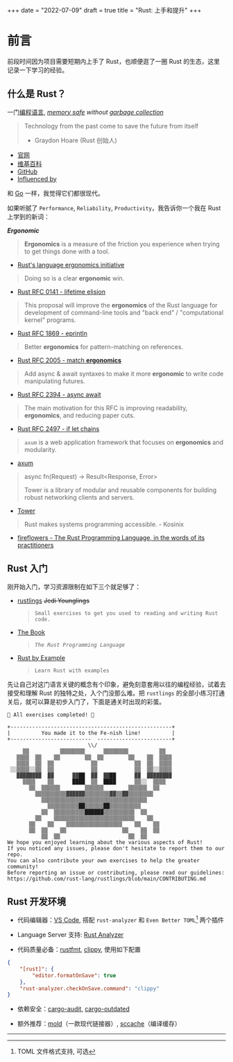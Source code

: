 +++
date = "2022-07-09"
draft = true
title = "Rust: 上手和提升"
+++

# 前言

前段时间因为项目需要短期内上手了 Rust，也顺便逛了一圈 Rust 的生态，这里记录一下学习的经验。

## 什么是 Rust？

一门[编程语言](https://en.wikipedia.org/wiki/Programming_language), *[memory safe](https://en.wikipedia.org/wiki/Memory_safety) without [garbage collection](https://en.wikipedia.org/wiki/Garbage_collection_(computer_science))*

> Technology from the past come to save the future from itself
> - Graydon Hoare (Rust 创始人)

* [官网](https://www.rust-lang.org)
* [维基百科](https://en.wikipedia.org/wiki/Rust_(programming_language))
* [GitHub](https://github.com/rust-lang/rust)
* [Influenced by](https://doc.rust-lang.org/stable/reference/influences.html)

和 [Go](https://en.wikipedia.org/wiki/Go_(programming_language)) 一样，我觉得它们都很现代。

如果听腻了 `Performance`, `Reliability`, `Productivity`，我告诉你一个我在 Rust 上学到的新词：

***Ergonomic***

> **Ergonomics** is a measure of the friction you experience when trying to get things done with a tool.
- [Rust's language ergonomics initiative](https://blog.rust-lang.org/2017/03/02/lang-ergonomics.html)

> Doing so is a clear **ergonomic** win.
- [Rust RFC 0141 - lifetime elision](https://rust-lang.github.io/rfcs/0141-lifetime-elision.html)

> This proposal will improve the **ergonomics** of the Rust language for development of command-line tools and "back end" / "computational kernel" programs.
- [Rust RFC 1869 - eprintln](https://rust-lang.github.io/rfcs/1869-eprintln.html)

> Better **ergonomics** for pattern-matching on references.
- [Rust RFC 2005 - match **ergonomics**](https://rust-lang.github.io/rfcs/2005-match-ergonomics.html)

> Add async & await syntaxes to make it more **ergonomic** to write code manipulating futures.
- [Rust RFC 2394 - async await](https://rust-lang.github.io/rfcs/2394-async_await.html)

> The main motivation for this RFC is improving readability, **ergonomics**, and reducing paper cuts.
- [Rust RFC 2497 - if let chains](https://rust-lang.github.io/rfcs/2497-if-let-chains.html)

> `axum` is a web application framework that focuses on **ergonomics** and modularity.
- [axum](https://github.com/tokio-rs/axum)

> async fn(Request) -> Result<Response, Error>
>
> Tower is a library of modular and reusable components for building robust networking clients and servers.
- [Tower](https://github.com/tower-rs/tower)

> Rust makes systems programming accessible. - Kosinix
- [fireflowers - The Rust Programming Language, in the words of its practitioners](https://brson.github.io/fireflowers/)

## Rust 入门

刚开始入门，学习资源限制在如下三个就足够了：

* [rustlings](https://github.com/rust-lang/rustlings) ~~Jedi Younglings~~
  > `Small exercises to get you used to reading and writing Rust code.`
* [The Book](https://doc.rust-lang.org/book/index.html)
  > *`The Rust Programming Language`*
* [Rust by Example](https://doc.rust-lang.org/rust-by-example/index.html)
  > `Learn Rust with examples`

先让自己对这门语言关键的概念有个印象，避免刻意套用以往的编程经验，试着去接受和理解 Rust 的独特之处，入个门没那么难。把 `rustlings` 的全部小练习打通关后，就可以算是初步入门了，下面是通关时出现的彩蛋。

```text
🎉 All exercises completed! 🎉

+----------------------------------------------------+
|          You made it to the Fe-nish line!          |
+--------------------------  ------------------------+
                          \\/
     ▒▒          ▒▒▒▒▒▒▒▒      ▒▒▒▒▒▒▒▒          ▒▒
   ▒▒▒▒  ▒▒    ▒▒        ▒▒  ▒▒        ▒▒    ▒▒  ▒▒▒▒
   ▒▒▒▒  ▒▒  ▒▒            ▒▒            ▒▒  ▒▒  ▒▒▒▒
 ░░▒▒▒▒░░▒▒  ▒▒            ▒▒            ▒▒  ▒▒░░▒▒▒▒
   ▓▓▓▓▓▓▓▓  ▓▓      ▓▓██  ▓▓  ▓▓██      ▓▓  ▓▓▓▓▓▓▓▓
     ▒▒▒▒    ▒▒      ████  ▒▒  ████      ▒▒░░  ▒▒▒▒
       ▒▒  ▒▒▒▒▒▒        ▒▒▒▒▒▒        ▒▒▒▒▒▒  ▒▒
         ▒▒▒▒▒▒▒▒▒▒▓▓▓▓▓▓▒▒▒▒▒▒▒▒▓▓▒▒▓▓▒▒▒▒▒▒▒▒
           ▒▒▒▒▒▒▒▒▒▒▒▒▒▒▒▒▒▒▒▒▒▒▒▒▒▒▒▒▒▒▒▒▒▒
             ▒▒▒▒▒▒▒▒▒▒██▒▒▒▒▒▒██▒▒▒▒▒▒▒▒▒▒
           ▒▒  ▒▒▒▒▒▒▒▒▒▒██████▒▒▒▒▒▒▒▒▒▒  ▒▒
         ▒▒    ▒▒▒▒▒▒▒▒▒▒▒▒▒▒▒▒▒▒▒▒▒▒▒▒▒▒    ▒▒
       ▒▒    ▒▒    ▒▒▒▒▒▒▒▒▒▒▒▒▒▒▒▒▒▒    ▒▒    ▒▒
       ▒▒  ▒▒    ▒▒                  ▒▒    ▒▒  ▒▒
           ▒▒  ▒▒                      ▒▒  ▒▒
We hope you enjoyed learning about the various aspects of Rust!
If you noticed any issues, please don't hesitate to report them to our repo.
You can also contribute your own exercises to help the greater community!
Before reporting an issue or contributing, please read our guidelines:
https://github.com/rust-lang/rustlings/blob/main/CONTRIBUTING.md
```

## Rust 开发环境

* 代码编辑器：[VS Code](https://github.com/microsoft/vscode), 搭配 `rust-analyzer` 和 `Even Better TOML`[^1] 两个插件

* Language Server 支持: [Rust Analyzer](https://rust-analyzer.github.io)

* 代码质量必备：[rustfmt](https://github.com/rust-lang/rustfmt), [clippy](https://github.com/rust-lang/rust-clippy), 使用如下配置

```json
{
    "[rust]": {
        "editor.formatOnSave": true
    },
    "rust-analyzer.checkOnSave.command": "clippy"
}
```

* 依赖安全：[cargo-audit](https://github.com/RustSec/cargo-audit), [cargo-outdated](https://github.com/kbknapp/cargo-outdated)

* 额外推荐：[mold](https://github.com/rui314/mold)（一款现代链接器）, [sccache](https://github.com/mozilla/sccache)（编译缓存）

---

[^1]: TOML 文件格式支持, 可选
